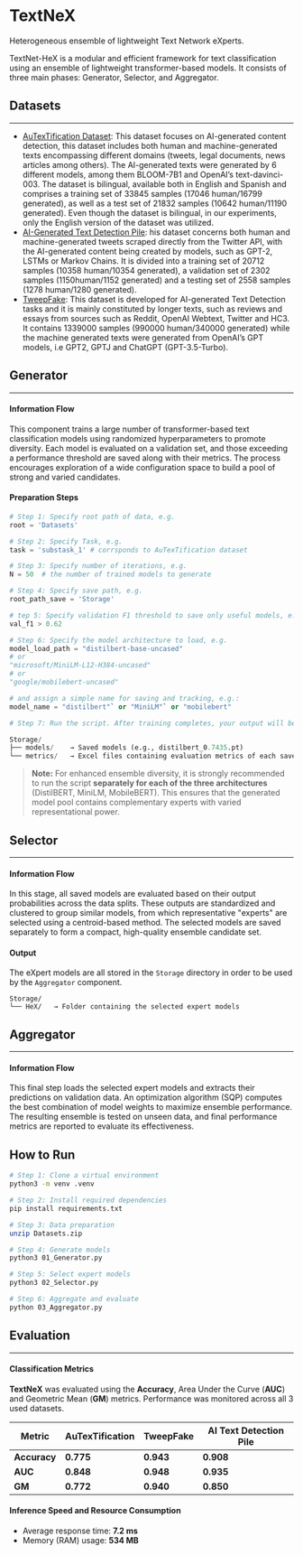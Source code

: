 # TextNeX

Heterogeneous ensemble of lightweight Text Network eXperts.

TextNet-HeX is a modular and efficient framework for text classification using an ensemble of lightweight transformer-based models. It consists of three main phases: Generator, Selector, and Aggregator.

## Datasets
---

- [AuTexTification Dataset](https://huggingface.co/datasets/symanto/autextification2023): This dataset focuses on AI-generated content detection, this dataset includes both human and machine-generated texts encompassing different domains (tweets, legal documents, news articles among others). The AI-generated texts were generated by 6 different models, among them BLOOM-7B1 and OpenAI’s text-davinci-003. The dataset is bilingual, available both in English and Spanish and comprises a training set of 33845 samples (17046 human/16799 generated), as well as a test set of 21832 samples (10642 human/11190 generated). Even though the dataset is bilingual, in our experiments, only the English version of the dataset was utilized. 
- [AI-Generated Text Detection Pile](https://huggingface.co/datasets/artem9k/ai-text-detection-pile): his dataset concerns both human and machine-generated tweets scraped directly from the Twitter API, with the AI-generated content being created by models, such as GPT-2, LSTMs or Markov Chains. It is divided into a training set of 20712 samples (10358 human/10354 generated), a validation set of 2302 samples (1150human/1152 generated) and a testing set of 2558 samples (1278 human/1280 generated).
- [TweepFake](https://github.com/tizfa/tweepfake_deepfake_text_detection): This dataset is developed for AI-generated Text Detection tasks and it is mainly constituted by longer texts, such as reviews and essays from sources such as Reddit, OpenAI Webtext, Twitter and HC3. It contains 1339000 samples (990000 human/340000 generated) while the machine generated texts were generated from OpenAI’s GPT models, i.e GPT2, GPTJ and ChatGPT (GPT-3.5-Turbo).
## Generator
---

#### Information Flow

This component trains a large number of transformer-based text classification models using randomized hyperparameters to promote diversity. Each model is evaluated on a validation set, and those exceeding a performance threshold are saved along with their metrics. The process encourages exploration of a wide configuration space to build a pool of strong and varied candidates.

#### Preparation Steps

```python
# Step 1: Specify root path of data, e.g.  
root = 'Datasets'

# Step 2: Specify Task, e.g.  
task = 'substask_1' # corrsponds to AuTexTification dataset

# Step 3: Specify number of iterations, e.g.  
N = 50  # the number of trained models to generate

# Step 4: Specify save path, e.g.  
root_path_save = 'Storage'

# tep 5: Specify validation F1 threshold to save only useful models, e.g.  
val_f1 > 0.62

# Step 6: Specify the model architecture to load, e.g.  
model_load_path = "distilbert-base-uncased"
# or  
"microsoft/MiniLM-L12-H384-uncased"  
# or  
"google/mobilebert-uncased"  

# and assign a simple name for saving and tracking, e.g.:  
model_name = "distilbert"` or "MiniLM"` or "mobilebert"

# Step 7: Run the script. After training completes, your output will be:

Storage/  
├── models/    → Saved models (e.g., distilbert_0.7435.pt)  
└── metrics/   → Excel files containing evaluation metrics of each saved model
```


>  **Note:** For enhanced ensemble diversity, it is strongly recommended to run the script **separately for each of the three architectures** (DistilBERT, MiniLM, MobileBERT). This ensures that the generated model pool contains complementary experts with varied representational power.


## Selector
---

#### Information Flow

In this stage, all saved models are evaluated based on their output probabilities across the data splits. These outputs are standardized and clustered to group similar models, from which representative "experts" are selected using a centroid-based method. The selected models are saved separately to form a compact, high-quality ensemble candidate set.

#### Output

The eXpert models are all stored in the `Storage` directory in order to be used by the `Aggregator` component.

```
Storage/  
└── HeX/   → Folder containing the selected expert models
```

## Aggregator
---
#### Information Flow
This final step loads the selected expert models and extracts their predictions on validation data. An optimization algorithm (SQP) computes the best combination of model weights to maximize ensemble performance. The resulting ensemble is tested on unseen data, and final performance metrics are reported to evaluate its effectiveness.


## How to Run

```bash
# Step 1: Clone a virtual environment
python3 -m venv .venv

# Step 2: Install required dependencies
pip install requirements.txt

# Step 3: Data preparation
unzip Datasets.zip

# Step 4: Generate models
python3 01_Generator.py

# Step 5: Select expert models
python3 02_Selector.py

# Step 6: Aggregate and evaluate
python 03_Aggregator.py
```

## Evaluation
---

#### Classification Metrics

**TextNeX** was evaluated using the **Accuracy**, Area Under the Curve (**AUC**) and Geometric Mean (**GM**) metrics. Performance was monitored across all 3 used datasets.

| Metric     | AuTexTification | TweepFake | AI Text Detection Pile |
|------------|------------------|-----------|--------------------------|
| **Accuracy**   | **0.775**        | **0.943** | **0.908**               |
| **AUC**        | **0.848**        | **0.948**    | **0.935**               |
| **GM**         | **0.772**        | **0.940** | **0.850**               |

#### Inference Speed and Resource Consumption

- Average response time: **7.2 ms**
- Memory (RAM) usage: **534 MB**
